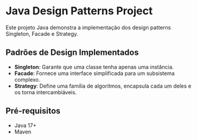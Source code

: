 # Java Design Patterns Project

Este projeto Java demonstra a implementação dos design patterns Singleton, Facade e Strategy.

## Padrões de Design Implementados

- **Singleton**: Garante que uma classe tenha apenas uma instância.
- **Facade**: Fornece uma interface simplificada para um subsistema complexo.
- **Strategy**: Define uma família de algoritmos, encapsula cada um deles e os torna intercambiáveis.

## Pré-requisitos

- Java 17+
- Maven
